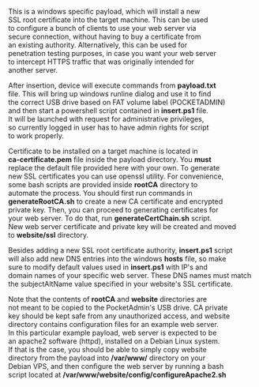 This is a windows specific payload, which will install a new  
SSL root certificate into the target machine. This can be used  
to configure a bunch of clients to use your web server via  
secure connection, without having to buy a certificate from  
an existing authority. Alternatively, this can be used for  
penetration testing purposes, in case you want your web server  
to intercept HTTPS traffic that was originally intended for  
another server.  
  
After insertion, device will execute commands from **payload.txt**  
file. This will bring up windows runline dialog and use it to find  
the correct USB drive based on FAT volume label (POCKETADMIN)  
and then start a powershell script contained in **insert.ps1** file.  
It will be launched with request for administrative privileges,  
so currently logged in user has to have admin rights for script  
to work properly.  
  
Certificate to be installed on a target machine is located in  
**ca-certificate.pem** file inside the payload directory. You **must**  
replace the default file provided here with your own. To generate  
new SSL certificates you can use openssl utility. For convenience,  
some bash scripts are provided inside **rootCA** directory to  
automate the process. You should first run commands in  
**generateRootCA.sh** to create a new CA certificate and encrypted  
private key. Then, you can proceed to generating certificates for  
your web server. To do that, run **generateCertChain.sh** script.  
New web server certificate and private key will be created and moved  
to **website/ssl** directory.  
  
Besides adding a new SSL root certificate authority, **insert.ps1** script  
will also add new DNS entries into the windows **hosts** file, so make  
sure to modify default values used in **insert.ps1** with IP's and  
domain names of your specific web server. These DNS names must match  
the subjectAltName value specified in your website's SSL certificate.  
  
Note that the contents of **rootCA** and **website** directories are  
not meant to be copied to the PocketAdmin's USB drive. CA private  
key should be kept safe from any unauthorized access, and website  
directory contains configuration files for an example web server.  
In this particular example payload, web server is expected to be  
an apache2 software (httpd), installed on a Debian Linux system.  
If that is the case, you should be able to simply copy website  
directory from the payload into **/var/www/** directory on your  
Debian VPS, and then configure the web server by running a bash  
script located at **/var/www/website/config/configureApache2.sh**  
  